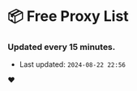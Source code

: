 # :package: Free Proxy List
### Updated every 15 minutes.

- Last updated: `2024-08-22 22:56`

:heart:

